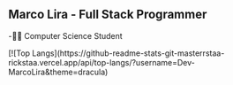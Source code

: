 <h2> Marco Lira - Full Stack Programmer </h2>
<p>-👨‍💻 Computer Science Student</p>

<div>
  [![Top Langs](https://github-readme-stats-git-masterrstaa-rickstaa.vercel.app/api/top-langs/?username=Dev-MarcoLira&theme=dracula)
</div>
